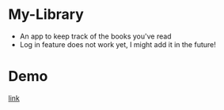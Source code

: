 # My-Library
- An app to keep track of the books you've read
- Log in feature does not work yet, I might add it in the future!
# Demo
[link]( https://tj1an.github.io/My-Library/)
